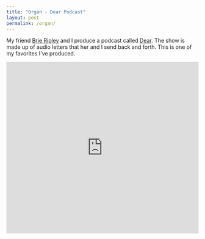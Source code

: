 ```yaml
---
title: "Organ - Dear Podcast"
layout: post
permalink: /organ/
---
```


My friend [Brie Ripley]() and I produce a podcast called [Dear](https://soundcloud.com/dearpodcast/). The show is made up of audio letters that her and I send back and forth. This is one of my favorites I've produced.

<iframe width="100%" height="450" scrolling="no" frameborder="no" src="https://w.soundcloud.com/player/?url=https%3A//api.soundcloud.com/tracks/322602752&amp;auto_play=false&amp;hide_related=false&amp;show_comments=true&amp;show_user=true&amp;show_reposts=false&amp;visual=true"></iframe>